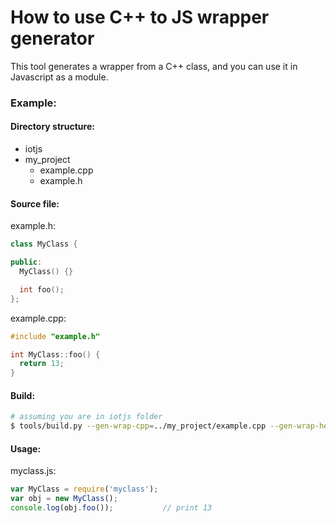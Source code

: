# How to use C++ to JS wrapper generator

This tool generates a wrapper from a C++ class, and you can use it in Javascript as a module.

### Example:

#### Directory structure:

* iotjs
* my_project
  * example.cpp
  * example.h

#### Source file:

example.h:
```cpp
class MyClass {

public:
  MyClass() {}

  int foo();
};
```

example.cpp:
```cpp
#include "example.h"

int MyClass::foo() {
  return 13;
}
```

#### Build:
```bash
# assuming you are in iotjs folder
$ tools/build.py --gen-wrap-cpp=../my_project/example.cpp --gen-wrap-header=../my_project/example.h --gen-wrap-class=MyClass
```

#### Usage:
myclass.js:
```javascript
var MyClass = require('myclass');
var obj = new MyClass();
console.log(obj.foo());           // print 13
```
